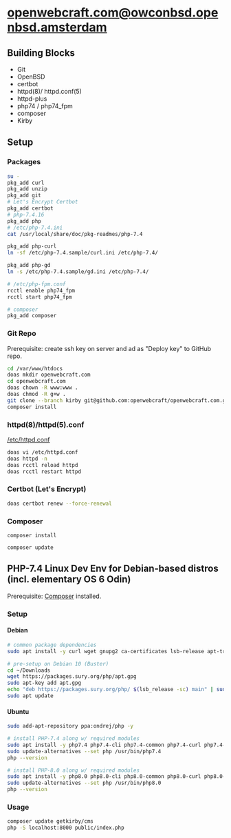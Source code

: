 # openwebcraft.com@owconbsd.openbsd.amsterdam

## Building Blocks

- Git
- OpenBSD
- certbot
- httpd(8)/ httpd.conf(5)
- httpd-plus
- php74 / php74_fpm
- composer
- Kirby

## Setup

### Packages

```sh
su -
pkg_add curl
pkg_add unzip
pkg_add git
# Let's Encrypt Certbot
pkg_add certbot
# php-7.4.16
pkg_add php
# /etc/php-7.4.ini
cat /usr/local/share/doc/pkg-readmes/php-7.4

pkg_add php-curl
ln -sf /etc/php-7.4.sample/curl.ini /etc/php-7.4/

pkg_add php-gd
ln -s /etc/php-7.4.sample/gd.ini /etc/php-7.4/

# /etc/php-fpm.conf
rcctl enable php74_fpm
rcctl start php74_fpm

# composer
pkg_add composer
```

### Git Repo

Prerequisite: create ssh key on server and ad as "Deploy key" to GitHub repo.

```sh
cd /var/www/htdocs
doas mkdir openwebcraft.com
cd openwebcraft.com
doas chown -R www:www .
doas chmod -R g+w .
git clone --branch kirby git@github.com:openwebcraft/openwebcraft.com.git .
composer install
```

### httpd(8)/httpd(5).conf

[/etc/httpd.conf](httpd.conf)

```sh
doas vi /etc/httpd.conf
doas httpd -n
doas rcctl reload httpd
doas rcctl restart httpd
```

### Certbot (Let's Encrypt)

```sh
doas certbot renew --force-renewal
```

### Composer

```shd
composer install

composer update
```

## PHP-7.4 Linux Dev Env for Debian-based distros (incl. elementary OS 6 Odin)

Prerequisite: [Composer](https://getcomposer.org/) installed.

### Setup

#### Debian

```sh
# common package dependencies
sudo apt install -y curl wget gnupg2 ca-certificates lsb-release apt-transport-https

# pre-setup on Debian 10 (Buster)
cd ~/Downloads
wget https://packages.sury.org/php/apt.gpg
sudo apt-key add apt.gpg
echo "deb https://packages.sury.org/php/ $(lsb_release -sc) main" | sudo tee /etc/apt/sources.list.d/php7.list
sudo apt update
```

#### Ubuntu

```sh
sudo add-apt-repository ppa:ondrej/php -y
```

```sh
# install PHP-7.4 along w/ required modules
sudo apt install -y php7.4 php7.4-cli php7.4-common php7.4-curl php7.4-gd php7.4-ctype php7.4-dom php7.4-mbstring
sudo update-alternatives --set php /usr/bin/php7.4
php --version
```

```sh
# install PHP-8.0 along w/ required modules
sudo apt install -y php8.0 php8.0-cli php8.0-common php8.0-curl php8.0-gd php8.0-ctype php8.0-dom php8.0-mbstring
sudo update-alternatives --set php /usr/bin/php8.0
php --version
```

### Usage

```sh
composer update getkirby/cms
php -S localhost:8000 public/index.php
```